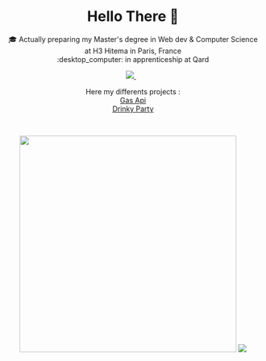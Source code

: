<h1 align='center'>
  Hello There 👋
</h1>

<p align='center'>
  🎓 Actually preparing my Master's degree in Web dev & Computer Science at H3 Hitema in Paris, France
  <br>
  :desktop_computer: in apprenticeship at Qard
</p>

<p align='center'>
  <a href="https://www.linkedin.com/in/edouard-quilliou/">
    <img src="https://img.shields.io/badge/linkedin-%230077B5.svg?&style=for-the-badge&logo=linkedin&logoColor=white" />
  </a>&nbsp;&nbsp;
</p>

<p align='center'>
  Here my differents projects :
  <br>
  <a href="https://gas-api.ovh/api">Gas Api</a>
  <br>
  <a href="https://drinkty-party.ovh">Drinky Party</a>
</p>

<br>

<p align='center'>
  <a href="#"><img src="https://github-readme-stats.vercel.app/api?username=EdouardQ&show_icons=true&count_private=true" width="430"></a>
  <a href="#"><img src="https://github-readme-stats.vercel.app/api/top-langs/?username=EdouardQ&count_private=true&show_icons=true&layout=compact&langs_count=6"></a>
</p>
<!--
<p align='center'>
  <a href="#"><img src="https://badges.pufler.dev/visits/EdouardQ/EdouardQ"></a>
</p>

<!--

Here are some ideas to get you started:

- 🔭 I’m currently working on ...
- 🌱 I’m currently learning ...
- 👯 I’m looking to collaborate on ...
- 🤔 I’m looking for help with ...
- 💬 Ask me about ...
- 📫 How to reach me: ...
- 😄 Pronouns: ...
- ⚡ Fun fact: ...
- 🌩️ 
-->
